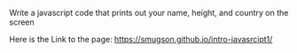 Write a javascript code that prints out your name, height, and country on the screen


Here is the Link to the page: https://smugson.github.io/intro-javasrcipt1/